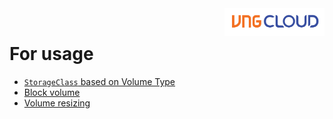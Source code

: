 <div style="float: right;"><img src="../../images/01.png" width="160px" /></div><br>


# For usage
- [`StorageClass` based on Volume Type](example/volume-type.md)
- [Block volume](example/block-volume.md)
- [Volume resizing](example/volume-resizing.md)